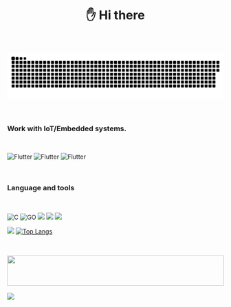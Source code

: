 <h1 align="center">

✋ Hi there 
</h1>

<br />

![github contribution grid snake animation](https://github.com/engaziwayo/snake/blob/output/github-contribution-grid-snake-dark.svg)

<br />

### **Work with IoT/Embedded systems.**
<br />

![Flutter](https://img.shields.io/badge/STM8-ffd200?style=for-the-badge&logo=appveyor)
![Flutter](https://img.shields.io/badge/STM32-2690ff?style=for-the-badge&logo=appveyor&logoColor=violet)
![Flutter](https://img.shields.io/badge/<AT32>-ff0000?style=for-the-badge&logo=appveyor&logoColor=ffd200)

<br />

### **Language and tools**
<br />

![C](https://img.shields.io/badge/C-43ff64d9?style=for-the-badge&logo=C)
![GO](https://img.shields.io/badge/Go-27e1f5?style=for-the-badge&logo=GO&logoColor=violet)
<img src="https://img.shields.io/badge/Visual Studio Code-0078d7?&style=for-the-badge&logo=visual-studio-code&logoColor=white"/>
<img src="https://img.shields.io/badge/Github-000?&style=for-the-badge&logo=github"/>
<img src="https://img.shields.io/badge/CubeIDE-00F?&style=for-the-badge&logo="/>
<br />

![](https://github-profile-summary-cards.vercel.app/api/cards/stats?username=engaziwayo&theme=default)
[![Top Langs](https://github-readme-stats.vercel.app/api/top-langs/?username=engaziwayo&langs_count=8)](https://github.com/anuraghazra/github-readme-stats)

<br />


<!--<img src="https://github.com/engaziwayo/engaziwayo/blob/main/assets/bobs-burger-tina-belcher.gif" alt="The Unlimited" width="400" align="center"/>-->

<br />
<!--📏LINE-->
<img src="https://i.imgur.com/dBaSKWF.gif" height="70" width="100%">

![](https://komarev.com/ghpvc/?username=engaziwayo)

